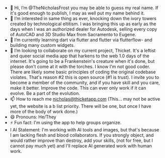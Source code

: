 - 👋 Hi, I’m @TheNicholasFrost you may be able to guess my real name. If it's good enough to publish, I may as well put my name behind it.
- 👀 I’m interested in same thing as ever, knocking down the ivory towers created by technological eltitism. I was bringing this up as early as the days when I was an authorized dealer for Autodesk, selling every copy of AutoCAD and 3D Studio Max from Sacramento to Eugene.
- 🌱 I’m currently learning dart via flutter and flutter via flutterflow- and building many custom widgets.
- 💞️ I’m looking to collaborate on my current project, Thicket. It's a leftist and queer social media app that harkens to the web 1.0 days of the internet. It's going to be a Frankenstein's creature when it's done, but please don't come at it with the torches. I know I'm not good coder. There are likely some basic principles of coding the original codebase violates. That's reason #2 this is open source (#1 is trust). I invite you to become a member of the community, and if you have skill and you care, make it better. Improve the code. This can ever only work if it can evolve. Be a part of the evolution.
- 📫 How to reach me nicholas@thicketapp.com (This... may not be active yet, the website is a b list priority. There will be one, but once I have more of the body of work done.)
- 😄 Pronouns: He/They
- ⚡ Fun fact: I'm using the app to help groups organize.
- I AI Statement: I'm working with AI tools and images, but that's because I am lacking flesh and blood collaborators. If you strongly object, and would rather improve than destroy, add your skills, (not for free, but I cannot pay much yet) and I'll replace AI generated work with human work.
<!---
TheNicholasFrost/TheNicholasFrost is a ✨ special ✨ repository because its `README.md` (this file) appears on your GitHub profile.
You can click the Preview link to take a look at your changes.
--->

